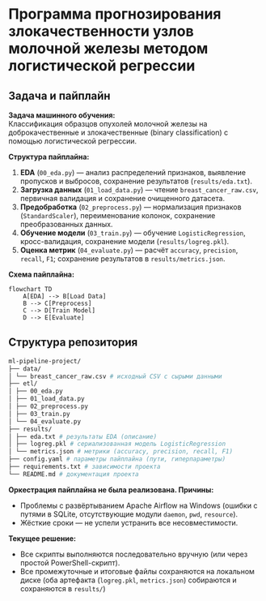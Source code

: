 # Программа прогнозирования злокачественности узлов молочной железы методом логистической регрессии

## Задача и пайплайн

**Задача машинного обучения:**  
Классификация образцов опухолей молочной железы на доброкачественные и злокачественные (binary classification) с помощью логистической регрессии.

**Структура пайплайна:**  
1. **EDA** (`00_eda.py`) — анализ распределений признаков, выявление пропусков и выбросов, сохранение результатов (`results/eda.txt`). 
2. **Загрузка данных** (`01_load_data.py`) — чтение `breast_cancer_raw.csv`, первичная валидация и сохранение очищенного датасета.  
3. **Предобработка** (`02_preprocess.py`) — нормализация признаков (`StandardScaler`), переименование колонок, сохранение преобразованных данных.  
4. **Обучение модели** (`03_train.py`) — обучение `LogisticRegression`, кросс-валидация, сохранение модели (`results/logreg.pkl`).  
5. **Оценка метрик** (`04_evaluate.py`) — расчёт `accuracy`, `precision`, `recall`, `F1`; сохранение результатов в `results/metrics.json`.  

**Схема пайплайна:**  
```mermaid
flowchart TD
    A[EDA] --> B[Load Data]
    B --> C[Preprocess]
    C --> D[Train Model]
    D --> E[Evaluate]
```

## Структура репозитория

```bash
ml-pipeline-project/
├── data/
│ └── breast_cancer_raw.csv # исходный CSV с сырыми данными
├── etl/
│ ├── 00_eda.py 
│ ├── 01_load_data.py 
│ ├── 02_preprocess.py 
│ ├── 03_train.py 
│ └── 04_evaluate.py 
├── results/
│ ├── eda.txt # результаты EDA (описание)
│ ├── logreg.pkl # сериализованная модель LogisticRegression
│ └── metrics.json # метрики (accuracy, precision, recall, F1)
├── config.yaml # параметры пайплайна (пути, гиперпараметры)
├── requirements.txt # зависимости проекта
└── README.md # документация проекта
```

**Оркестрация пайплайна не была реализована. Причины:**
- Проблемы с развёртыванием Apache Airflow на Windows (ошибки с путями в SQLite, отсутствующие модули `daemon`, `pwd`, `resource`).
- Жёсткие сроки — не успели устранить все несовместимости.

**Текущее решение:**
- Все скрипты выполняются последовательно вручную (или через простой PowerShell-скрипт).
- Все промежуточные и итоговые файлы сохраняются на локальном диске (оба артефакта (`logreg.pkl`, `metrics.json`) собираются и сохраняются в `results/`)
